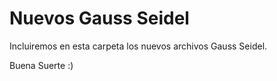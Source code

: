 # Nuevos Gauss Seidel
Incluiremos en esta carpeta los nuevos archivos Gauss Seidel.

Buena Suerte :)